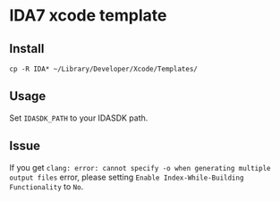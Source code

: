 # IDA7 xcode template
## Install
`cp -R IDA* ~/Library/Developer/Xcode/Templates/`
## Usage
Set `IDASDK_PATH` to your IDASDK path.
## Issue
If you get `clang: error: cannot specify -o when generating multiple output files` error,  please setting `Enable Index-While-Building Functionality` to `No`.


